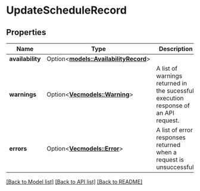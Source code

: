 # UpdateScheduleRecord

## Properties

Name | Type | Description | Notes
------------ | ------------- | ------------- | -------------
**availability** | Option<[**models::AvailabilityRecord**](AvailabilityRecord.md)> |  | [optional]
**warnings** | Option<[**Vec<models::Warning>**](Warning.md)> | A list of warnings returned in the sucessful execution response of an API request. | [optional]
**errors** | Option<[**Vec<models::Error>**](Error.md)> | A list of error responses returned when a request is unsuccessful. | [optional]

[[Back to Model list]](../README.md#documentation-for-models) [[Back to API list]](../README.md#documentation-for-api-endpoints) [[Back to README]](../README.md)



